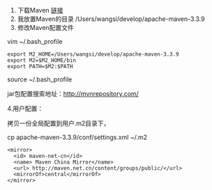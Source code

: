 1. 下载Maven [链接](http://maven.apache.org/download.cgi)
2. 我放置Maven的目录
/Users/wangsi/develop/apache-maven-3.3.9
3. 修改Maven配置文件

 vim ~/.bash_profile

```
export M2_HOME=/Users/wangsi/develop/apache-maven-3.3.9
export M2=$M2_HOME/bin
export PATH=$M2:$PATH
```
 source ~/.bash_profile

jar包配置搜索地址：http://mvnrepository.com/

4.用户配置：

拷贝一份全局配置到用户.m2目录下，

cp apache-maven-3.3.9/conf/settings.xml ~/.m2

```
<mirror>
  <id> maven-net-cn</id>
  <name> Maven China Mirror</name>
  <url> http://maven.net.cn/content/groups/public/</url>
  <mirrorOf>central</mirrorOf>
</mirror>
```

